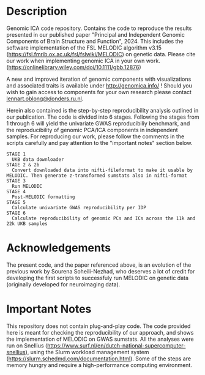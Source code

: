 # Description
Genomic ICA code repository. 
Contains the code to reproduce the results presented in our published paper "Principal and Independent Genomic Components of Brain Structure and Function", 2024.
This includes the software implementation of the FSL MELODIC algorithm v3.15 (https://fsl.fmrib.ox.ac.uk/fsl/fslwiki/MELODIC) on genetic data.
Please cite our work when implementing genomic ICA in your own work. (https://onlinelibrary.wiley.com/doi/10.1111/gbb.12876)

A new and improved iteration of genomic components with visualizations and associated traits is available under http://genomica.info/ ! Should you wish to gain access to components for your own research please contact lennart.oblong@donders.ru.nl.

Herein also contained is the step-by-step reproducibility analysis outlined in our publication.
The code is divided into 6 stages. Following the stages from 1 through 6 will yield the univariate GWAS reproducibiliy benchmark, and the reproducibility of genomic PCA/ICA components in independent samples. For reproducing our work, please follow
the comments in the scripts carefully and pay attention to the "important notes" section below.

    STAGE 1
      UKB data downloader
    STAGE 2 & 2b
      Convert downloaded data into nifti-fileformat to make it usable by MELODIC. Then generate z-transformed sumstats also in nifti-format
    STAGE 3
      Run MELODIC
    STAGE 4
      Post-MELODIC formatting
    STAGE 5
      Calculate univariate GWAS reproducibility per IDP
    STAGE 6
      Calculate reproducibility of genomic PCs and ICs across the 11k and 22k UKB samples

# Acknowledgements
The present code, and the paper referenced above, is an evolution of the previous work by Sourena Soheili-Nezhad, who deserves a lot of credit for developing the first scripts to successfuly run MELODIC on genetic data (originally developed for neuroimaging data).

# Important Notes
This repository does not contain plug-and-play code. The code provided here is meant for checking the reproducibility of our approach, and shows the implementation of MELODIC on GWAS sumstats.
All the analyses were run on Snellius (https://www.surf.nl/en/dutch-national-supercomputer-snellius), using the Slurm workload management system (https://slurm.schedmd.com/documentation.html).
Some of the steps are memory hungry and require a high-performance computing environment.
